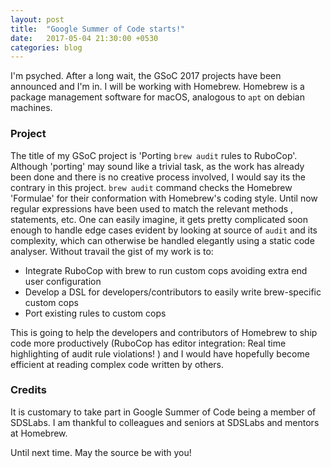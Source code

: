 ```yaml
---
layout: post
title:  "Google Summer of Code starts!"
date:   2017-05-04 21:30:00 +0530
categories: blog
---
```


I'm psyched. After a long wait, the GSoC 2017 projects have been announced and I'm in. I will be working with Homebrew.
Homebrew is a package management software for macOS, analogous to `apt` on debian machines.

### Project

The title of my GSoC project is 'Porting `brew audit` rules to RuboCop'. Although 'porting' may sound like a trivial task,
 as the work has already been done and there is no creative process involved, I would say its the contrary in this project. `brew audit`
 command checks the Homebrew 'Formulae' for their conformation with Homebrew's coding style. Until now regular expressions have been used
 to match the relevant methods , statements, etc. One can easily imagine, it gets pretty complicated soon enough to handle edge cases evident
  by looking at source of `audit` and its complexity, which can
 otherwise be handled elegantly using a static code analyser. Without travail the gist of my work is to:
  - Integrate RuboCop with brew to run custom cops avoiding extra end user configuration
  - Develop a DSL for developers/contributors to easily write brew-specific custom cops
  - Port existing rules to custom cops

This is going to help the developers and contributors of Homebrew to ship code more productively (RuboCop has editor integration: Real time highlighting of
audit rule violations! ) and I would have hopefully become efficient at reading complex code written by others.

### Credits

It is customary to take part in Google Summer of Code being a member of SDSLabs. I am thankful to colleagues and seniors at SDSLabs and mentors at Homebrew.

Until next time. May the source be with you!
